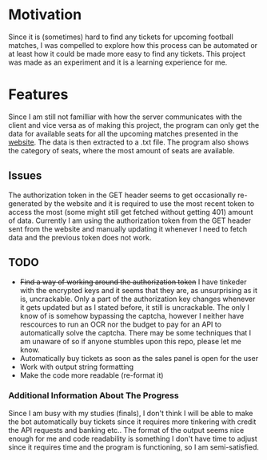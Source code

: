 
# Motivation

Since it is (sometimes) hard to find any tickets for upcoming football matches, I was compelled to explore how this process can be automated or at 
least how it could be made more easy to find any tickets.
This project was made as an experiment and it is a learning experience for me.


# Features

Since I am still not familliar with how the server communicates with the client and vice versa as of making this project, the program can only get 
the data for available seats for all the upcoming matches presented in the [website](https://www.passo.com.tr/). The data is then extracted to a 
.txt file. The program also shows the category of seats, where the most amount of seats are available.


## Issues

The authorization token in the GET header seems to get occasionally re-generated by the website and it is required to use the most recent token to 
access the most (some might still get fetched without getting 401) amount of data.
Currently I am using the authorization token from the GET header sent from the website and manually updating it whenever I need to fetch data and 
the previous token does not work.

## TODO

- ~~Find a way of working around the authorization token~~ I have tinkeder with the encrypted keys and it seems that they are, as unsurprising as it 
is, uncrackable. Only a part of the authorization key changes whenever it gets updated but as I stated before, it still is uncrackable. The only 
I know of is somehow bypassing the captcha, however I neither have rescources to run an OCR nor the budget to pay for an API to automatically solve 
the captcha. There may be some techniques that I am unaware of so if anyone stumbles upon this repo, please let me know.
- Automatically buy tickets as soon as the sales panel is open for the user
- Work with output string formatting
- Make the code more readable (re-format it)

### Additional Information About The Progress

Since I am busy with my studies (finals), I don't think I will be able to make the bot automatically buy tickets since it requires more tinkering with credit 
the API requests and banking etc.. The format of the output seems nice enough for me and code readability is something I don't have time to adjust 
since it requires time and the program is functioning, so I am semi-satisfied.
